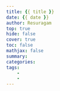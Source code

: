 ```yaml
---
title: {{ title }}
date: {{ date }}
author: Resuragam
top: true
hide: false
cover: true
toc: false
mathjax: false
summary:
categories:
tags:
    -
    -
---
```

